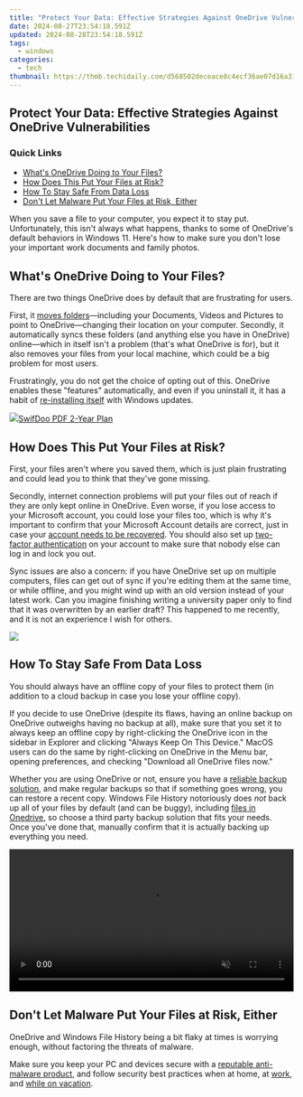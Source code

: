 ```yaml
---
title: "Protect Your Data: Effective Strategies Against OneDrive Vulnerabilities"
date: 2024-08-27T23:54:18.591Z
updated: 2024-08-28T23:54:18.591Z
tags:
  - windows
categories:
  - tech
thumbnail: https://thmb.techidaily.com/d568502deceace8c4ecf36ae07d16a3133e76d13956dfbeb425d156edf1af5a5.png
---
```


## Protect Your Data: Effective Strategies Against OneDrive Vulnerabilities

### Quick Links

* [What's OneDrive Doing to Your Files?](https://on-screen-recording.techidaily.com/in-2024-webcam-innovations-for-enhanced-connectivity/)
* [How Does This Put Your Files at Risk?](https://fox-boxes.techidaily.com/soft-volume-tricks-lives-hidden-gems-for-2024/)
* [How To Stay Safe From Data Loss](https://eaxpv-info.techidaily.com/updated-in-2024-frosty-yet-warm-choosing-the-best-winter-backdrops/)
* [Don't Let Malware Put Your Files at Risk, Either](https://unlock-android.techidaily.com/how-to-unlock-honor-90-gt-phone-without-pin-by-drfone-android/)

 When you save a file to your computer, you expect it to stay put. Unfortunately, this isn't always what happens, thanks to some of OneDrive's default behaviors in Windows 11\. Here's how to make sure you don't lose your important work documents and family photos.

##  What's OneDrive Doing to Your Files?

 There are two things OneDrive does by default that are frustrating for users.

 First, it [moves folders](https://www.tenforums.com/general-support/163813-onedrive-has-taken-over-file-structure.html "https://www.tenforums.com/general-support/163813-onedrive-has-taken-over-file-structure.html")—including your Documents, Videos and Pictures to point to OneDrive—changing their location on your computer. Secondly, it automatically syncs these folders (and anything else you have in OneDrive) online—which in itself isn't a problem (that's what OneDrive is for), but it also removes your files from your local machine, which could be a big problem for most users.

 Frustratingly, you do not get the choice of opting out of this. OneDrive enables these "features" automatically, and even if you uninstall it, it has a habit of [re-installing itself](https://www.reddit.com/r/sysadmin/comments/brai09/onedrive%5Fkeeps%5Freinstalling%5Fitself/ "https://www.reddit.com/r/sysadmin/comments/brai09/onedrive_keeps_reinstalling_itself/") with Windows updates.

<!-- affiliate ads begin -->
<a href="https://purchase.swifdoo.com/order/checkout.php?PRODS=40002580&QTY=1&AFFILIATE=108875&CART=1"><img src="https://secure.avangate.com/images/merchant/8b932759a5a04ddb34bf79e3f9072e4b/products/3_Product%20box%20white-1024x1024.png" border="0">SwifDoo PDF 2-Year Plan</a>
<!-- affiliate ads end -->
##  How Does This Put Your Files at Risk?

 First, your files aren't where you saved them, which is just plain frustrating and could lead you to think that they've gone missing.

 Secondly, internet connection problems will put your files out of reach if they are only kept online in OneDrive. Even worse, if you lose access to your Microsoft account, you could lose your files too, which is why it's important to confirm that your Microsoft Account details are correct, just in case your [account needs to be recovered](https://extra-support.techidaily.com/2024-approved-quick-guide-to-gopro-4k-video-enhancement/). You should also set up [two-factor authentication](https://extra-approaches.techidaily.com/updated-premiere-visionary-film-glimpses/) on your account to make sure that nobody else can log in and lock you out.

 Sync issues are also a concern: if you have OneDrive set up on multiple computers, files can get out of sync if you're editing them at the same time, or while offline, and you might wind up with an old version instead of your latest work. Can you imagine finishing writing a university paper only to find that it was overwritten by an earlier draft? This happened to me recently, and it is not an experience I wish for others.

<!-- affiliate ads begin -->
<a href="https://shop.mondly.com/affiliate.php?ACCOUNT=ATISTUDI&AFFILIATE=108875&PATH=https%3A%2F%2Fwww.mondly.com%3FAFFILIATE%3D108875%26RESOURCE%3D%2BEducational%2B970x90%2B"><img src="https://secure.avangate.com/images/merchant/69c418c33ec2e1a4267fa9bb77fa1428/educational-970x90.gif" border="0"></a>
<!-- affiliate ads end -->
##  How To Stay Safe From Data Loss

 You should always have an offline copy of your files to protect them (in addition to a cloud backup in case you lose your offline copy).

 If you decide to use OneDrive (despite its flaws, having an online backup on OneDrive outweighs having no backup at all), make sure that you set it to always keep an offline copy by right-clicking the OneDrive icon in the sidebar in Explorer and clicking "Always Keep On This Device." MacOS users can do the same by right-clicking on OneDrive in the Menu bar, opening preferences, and checking "Download all OneDrive files now."

 Whether you are using OneDrive or not, ensure you have a [reliable backup solution](https://extra-resources.techidaily.com/new-timing-and-frequency-what-is-the-best-day-to-release-a-podcast/), and make regular backups so that if something goes wrong, you can restore a recent copy. Windows File History notoriously does _not_ back up all of your files by default (and can be buggy), including [files in Onedrive](https://answers.microsoft.com/en-us/windows/forum/all/can-windows-file-history-be-used-with-onedrive/afa60a0e-2d30-415e-b275-ec84de1f7699 "https://answers.microsoft.com/en-us/windows/forum/all/can-windows-file-history-be-used-with-onedrive/afa60a0e-2d30-415e-b275-ec84de1f7699"), so choose a third party backup solution that fits your needs. Once you've done that, manually confirm that it is actually backing up everything you need.

<!-- affiliate ads begin -->
<a href="https://secure.2checkout.com/order/checkout.php?PRODS=36506229&QTY=1&AFFILIATE=108875&CART=1"><video width="100%" height="" class="rounded-t-md shadow-lg relative z-20" controls="" autoplay="" loop="" muted="" playsinline="" webkit-playinginline="">
<source type="video/mp4" src="https://aidaform.com/images/videos/aidaform-welcome-site.mp4"><source type="video/webm" src="https://aidaform.com/images/videos/aidaform-welcome-site.webm"></video></a>
<!-- affiliate ads end -->
##  Don't Let Malware Put Your Files at Risk, Either

 OneDrive and Windows File History being a bit flaky at times is worrying enough, without factoring the threats of malware.

 Make sure you keep your PC and devices secure with a [reputable anti-malware product](https://extra-skills.techidaily.com/new-pinnacle-of-video-quality-3-key-transcoder-strategies/), and follow security best practices when at home, at [work](https://article-helps.techidaily.com/decoding-firefoxs-pip-multimedia-feature-for-2024/), and [while on vacation](https://mondly-stories.techidaily.com/expressive-idioms-unveiled-defining-current-english-slang/).

<ins class="adsbygoogle"
     style="display:block"
     data-ad-format="autorelaxed"
     data-ad-client="ca-pub-7571918770474297"
     data-ad-slot="1223367746"></ins>



<ins class="adsbygoogle"
     style="display:block"
     data-ad-client="ca-pub-7571918770474297"
     data-ad-slot="8358498916"
     data-ad-format="auto"
     data-full-width-responsive="true"></ins>



